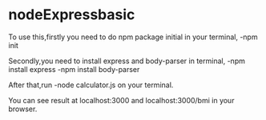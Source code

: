 # nodeExpressbasic

To use this,firstly you need to do npm package initial in your terminal,
-npm init

Secondly,you need to install express and body-parser in terminal,
-npm install express
-npm install body-parser

After that,run -node calculator.js 
on your terminal.

You can see result at 
localhost:3000 and localhost:3000/bmi 
in your browser.
